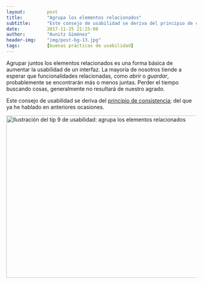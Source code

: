 ```yaml
---
layout:        post
title:         "Agrupa los elementos relacionados"
subtitle:      "Este consejo de usabilidad se deriva del principio de consistencia"
date:          2017-11-25 21:15:00
author:        "Aunitz Giménez"
header-img:    "img/post-bg-13.jpg"
tags:          [buenas prácticas de usabilidad]
---
```


<p>Agrupar juntos los elementos relacionados es una forma básica de aumentar la usabilidad de un interfaz. La mayoría de nosotros tiende a esperar que funcionalidades relacionadas, como <em>abrir</em> o <em>guardar</em>, probablemente se encontrarán más o menos juntas. Perder el tiempo buscando cosas, generalmente no resultará de nuestro agrado.</p>

<p>Este consejo de usabilidad se deriva del <a href="{{ site.baseurl }}{% post_url 2017-01-18-principios-usabilidad %}">principio de consistencia</a>; del que ya he hablado en anteriores ocasiones.</p>

<p><img src="{{ site.baseurl }}/img/tip-9-agrupa-elementos-relacionados.png" loading="lazy" alt="Ilustración del tip 9 de usabilidad: agrupa los elementos relacionados" width="722" height="428"></p>